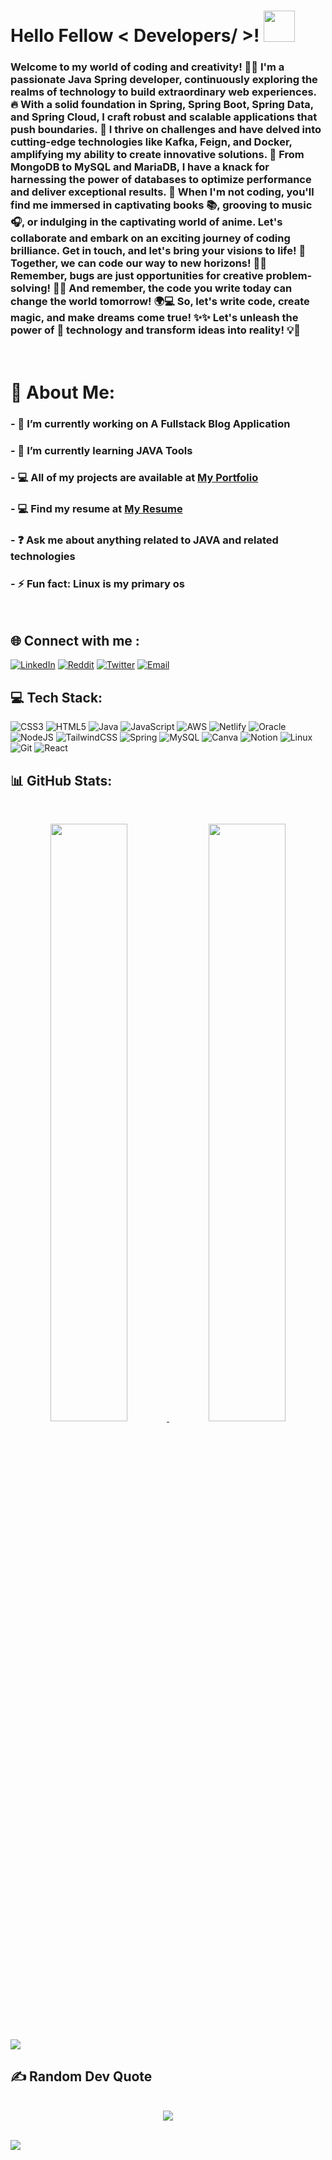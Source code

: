 <h1> Hello Fellow < Developers/ >! <img src = "https://raw.githubusercontent.com/rahulbanerjee26/githubProfileReadmeGenerator/main/gifs/wave.gif" width = 50px height='50px'> </h1>

<!--
### <div align="center">I'm a computer enthusiast 💻 . I love creating websites and I love to explore emerging web technologies. I'm skilled in Java Technologies like JPA, Hibernate, and Spring Tools and I'm trained in SQL. I've built some cool projects. Do check them out. Apart from coding, I love reading books 📚 , listening to music 🎵 , and watching animes. I  💗 talking about creative coding, so don't hesitate to reach out.</div>  
-->

### Welcome to my world of coding and creativity! 👨‍💻 I'm a passionate Java Spring developer, continuously exploring the realms of technology to build extraordinary web experiences. 🔥 With a solid foundation in Spring, Spring Boot, Spring Data, and Spring Cloud, I craft robust and scalable applications that push boundaries. 🚀 I thrive on challenges and have delved into cutting-edge technologies like Kafka, Feign, and Docker, amplifying my ability to create innovative solutions. 🌟 From MongoDB to MySQL and MariaDB, I have a knack for harnessing the power of databases to optimize performance and deliver exceptional results. 💪 When I'm not coding, you'll find me immersed in captivating books 📚, grooving to music 🎧, or indulging in the captivating world of anime. Let's collaborate and embark on an exciting journey of coding brilliance. Get in touch, and let's bring your visions to life! 🤝 Together, we can code our way to new horizons! 🌌✨ Remember, bugs are just opportunities for creative problem-solving! 🐞💡 And remember, the code you write today can change the world tomorrow! 🌍💻 So, let's write code, create magic, and make dreams come true! ✨✨ Let's unleash the power of 🚀 technology and transform ideas into reality! 💡💪

<br>

# 💫 About Me:

### - 🔭 I’m currently working on A Fullstack Blog Application<br>
### - 🌱 I’m currently learning JAVA Tools<br>
### - 💻 All of my projects are available at <a href="https://dipeshsingh253.github.io/"> My Portfolio </a><br>
### - 💻 Find my resume at <a href="https://drive.google.com/file/d/14RAXZV6gs-0wg2ZfMfqDbH-EHHMlFMdC/view?usp=sharing"> My Resume </a><br>
### - ❓ Ask me about anything related to JAVA and related technologies<br>
### - ⚡ Fun fact: Linux is my primary os<br>

<br>

## 🌐 Connect with me :

[![LinkedIn](https://img.shields.io/badge/LinkedIn-%230077B5.svg?logo=linkedin&logoColor=white)](https://linkedin.com/in/dipesh-singh253)
[![Reddit](https://img.shields.io/badge/Reddit-%23FF4500.svg?logo=Reddit&logoColor=white)](https://reddit.com/user/Similar_Wall_6861)
[![Twitter](https://img.shields.io/badge/Twitter-%231DA1F2.svg?logo=Twitter&logoColor=white)](https://twitter.com/dipeshSingh_253)
[![Email](https://img.shields.io/badge/Mail-%231DA1F2.svg?logo=Gmail&logoColor=white&color=ff0000)](mailto:sinhdipesh@gmail.com)


## 💻 Tech Stack:

![CSS3](https://img.shields.io/badge/css3-%231572B6.svg?style=for-the-badge&logo=css3&logoColor=white) 
![HTML5](https://img.shields.io/badge/html5-%23E34F26.svg?style=for-the-badge&logo=html5&logoColor=white) 
![Java](https://img.shields.io/badge/java-%23ED8B00.svg?style=for-the-badge&logo=java&logoColor=white) 
![JavaScript](https://img.shields.io/badge/javascript-%23323330.svg?style=for-the-badge&logo=javascript&logoColor=%23F7DF1E) 
![AWS](https://img.shields.io/badge/AWS-%23FF9900.svg?style=for-the-badge&logo=amazon-aws&logoColor=white) 
![Netlify](https://img.shields.io/badge/netlify-%23000000.svg?style=for-the-badge&logo=netlify&logoColor=#00C7B7) 
![Oracle](https://img.shields.io/badge/Oracle-F80000?style=for-the-badge&logo=oracle&logoColor=white) 
![NodeJS](https://img.shields.io/badge/node.js-6DA55F?style=for-the-badge&logo=node.js&logoColor=white)
![TailwindCSS](https://img.shields.io/badge/tailwind_css-%23000000.svg?style=for-the-badge&logo=tailwindcss&logoColor=#00C7B7)
![Spring](https://img.shields.io/badge/spring-%236DB33F.svg?style=for-the-badge&logo=spring&logoColor=white) 
![MySQL](https://img.shields.io/badge/mysql-%2300f.svg?style=for-the-badge&logo=mysql&logoColor=white) 
![Canva](https://img.shields.io/badge/Canva-%2300C4CC.svg?style=for-the-badge&logo=Canva&logoColor=white) 
![Notion](https://img.shields.io/badge/Notion-%23000000.svg?style=for-the-badge&logo=notion&logoColor=white)
![Linux](https://img.shields.io/badge/Linux-%23FF9900.svg?style=for-the-badge&logo=linux&logoColor=white)
![Git](https://img.shields.io/badge/Git-FF5733.svg?style=for-the-badge&logo=git&logoColor=white)
![React](https://img.shields.io/badge/react-%23000000.svg?style=for-the-badge&logo=react&logoColor=#00C7B7) 

## 📊 GitHub Stats:

<br>
 
<p align="center">
  <a href="https://github.com/dipeshsingh253">
    <img width="49.5%" src="https://github-readme-stats.vercel.app/api?username=dipeshsingh253&theme=gotham&count_private=true" />
    <img width="49.5%" src="https://github-readme-streak-stats.herokuapp.com/?user=dipeshsingh253&theme=gotham&hide_border=false" />
  </a>
</p>
 <img src="https://github-readme-activity-graph.vercel.app/graph?username=dipeshsingh253&theme=gotham&hide_border=false" />
 
##  ✍️ Random Dev Quote
  
<br/>
<div align="center">

  <img src="https://quotes-github-readme.vercel.app/api?type=horizontal&theme=radical"/>
  </div>

<br/>  

[![](https://visitcount.itsvg.in/api?id=dipeshsingh253&label=Profile%20Views&pretty=false)](https://visitcount.itsvg.in)

